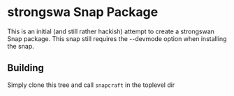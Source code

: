 # strongswa Snap Package

This is an initial (and still rather hackish) attempt to create a strongswan Snap package.
This snap still requires the --devmode option when installing the snap.

## Building

Simply clone this tree and call `snapcraft` in the toplevel dir
